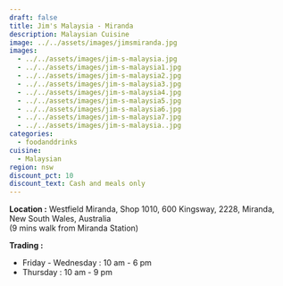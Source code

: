 ```yaml
---
draft: false
title: Jim's Malaysia - Miranda
description: Malaysian Cuisine
image: ../../assets/images/jimsmiranda.jpg
images:
  - ../../assets/images/jim-s-malaysia.jpg
  - ../../assets/images/jim-s-malaysia1.jpg
  - ../../assets/images/jim-s-malaysia2.jpg
  - ../../assets/images/jim-s-malaysia3.jpg
  - ../../assets/images/jim-s-malaysia4.jpg
  - ../../assets/images/jim-s-malaysia5.jpg
  - ../../assets/images/jim-s-malaysia6.jpg
  - ../../assets/images/jim-s-malaysia7.jpg
  - ../../assets/images/jim-s-malaysia..jpg
categories:
  - foodanddrinks
cuisine:
  - Malaysian
region: nsw
discount_pct: 10
discount_text: Cash and meals only
---
```


**Location :** Westfield Miranda, Shop 1010, 600 Kingsway, 2228, Miranda, New South Wales, Australia\
(9 mins walk from Miranda Station)

**Trading :**

- Friday - Wednesday : 10 am - 6 pm
- Thursday : 10 am - 9 pm
